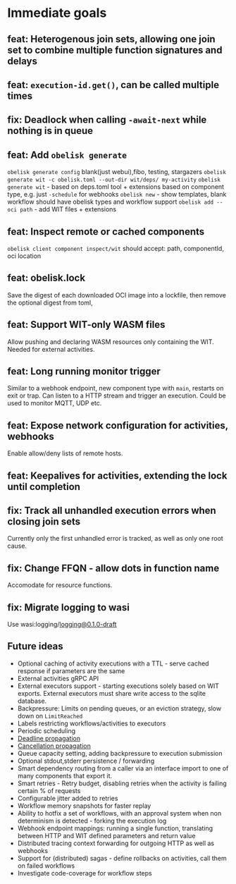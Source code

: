 # Immediate goals

## feat: Heterogenous join sets, allowing one join set to combine multiple function signatures and delays

## feat: `execution-id.get()`, can be called multiple times

## fix: Deadlock when calling `-await-next` while nothing is in queue

## feat: Add `obelisk generate`
`obelisk generate config` blank(just webui),fibo, testing, stargazers
`obelisk generate wit -c obelisk.toml --out-dir wit/deps/ my-activity`
`obelisk generate wit` - based on deps.toml tool + extensions based on component type, e.g. just `-schedule` for webhooks
`obelisk new` - show templates, blank workflow should have obelisk types and workflow support
`obelisk add --oci path` - add WIT files + extensions

## feat: Inspect remote or cached components
`obelisk client component inspect/wit` should accept: path, componentId, oci location

## feat: obelisk.lock
Save the digest of each downloaded OCI image into a lockfile, then remove the optional digest from toml,

## feat: Support WIT-only WASM files
Allow pushing and declaring WASM resources only containing the WIT.
Needed for external activities.

## feat: Long running monitor trigger
Similar to a webhook endpoint, new component type with `main`, restarts on exit or trap.
Can listen to a HTTP stream and trigger an execution.
Could be used to monitor MQTT, UDP etc.

## feat: Expose network configuration for activities, webhooks
Enable allow/deny lists of remote hosts.

## feat: Keepalives for activities, extending the lock until completion

## fix: Track all unhandled execution errors when closing join sets
Currently only the first unhandled error is tracked, as well as only one root cause.

## fix: Change FFQN - allow dots in function name
Accomodate for resource functions.

## fix: Migrate logging to wasi
Use wasi:logging/logging@0.1.0-draft

## Future ideas
* Optional caching of activity executions with a TTL - serve cached response if parameters are the same
* External activities gRPC API
* External executors support - starting executions solely based on WIT exports. External executors must share write access to the sqlite database.
* Backpressure: Limits on pending queues, or an eviction strategy, slow down on `LimitReached`
* Labels restricting workflows/activities to executors
* Periodic scheduling
* [Deadline propagation](https://sre.google/sre-book/addressing-cascading-failures)
* [Cancellation propagation](https://sre.google/sre-book/addressing-cascading-failures)
* Queue capacity setting, adding backpressure to execution submission
* Optional stdout,stderr persistence / forwarding
* Smart dependency routing from a caller via an interface import to one of many components that export it.
* Smart retries - Retry budget, disabling retries when the activity is failing certain % of requests
* Configurable jitter added to retries
* Workflow memory snapshots for faster replay
* Ability to hotfix a set of workflows, with an approval system when non determinism is detected - forking the execution log
* Webhook endpoint mappings: running a single function, translating between HTTP and WIT defined parameters and return value
* Distributed tracing context forwarding for outgoing HTTP as well as webhooks
* Support for (distributed) sagas - define rollbacks on activities, call them on failed workflows
* Investigate code-coverage for workflow steps

